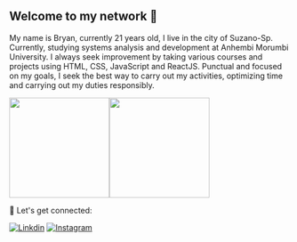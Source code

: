 ## Welcome to my network 🚀
My name is Bryan, currently 21 years old, I live in the city of Suzano-Sp. Currently, studying systems analysis and development at Anhembi Morumbi University. I always seek improvement by taking various courses and projects using HTML, CSS, JavaScript and ReactJS. Punctual and focused on my goals, I seek the best way to carry out my activities, optimizing time and carrying out my duties responsibly.
<div>
 <img height="180em" src="https://github-readme-stats.vercel.app/api?username=BryannDev&show_icons=true&theme=tokyonight"/><img height="180em" src="https://github-readme-stats.vercel.app/api/top-langs/?username=BryannDev&layout=compact&theme=tokyonight"/>
  
</div>


🚀 Let's get connected:

[![Linkdin](https://img.shields.io/badge/LinkedIn-0077B5?style=for-the-badge&logo=linkedin&logoColor=white)](https://www.linkedin.com/in/bryanndev/)
[![Instagram](https://img.shields.io/badge/Instagram-E4405F?style=for-the-badge&logo=instagram&logoColor=white)](https://www.instagram.com/bryanndevsao_/?next=%2F)
